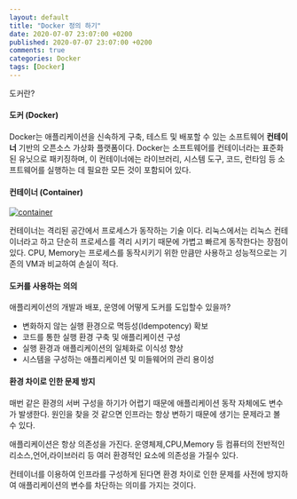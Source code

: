 ```yaml
---
layout: default
title: "Docker 정의 하기"
date: 2020-07-07 23:07:00 +0200
published: 2020-07-07 23:07:00 +0200
comments: true
categories: Docker
tags: [Docker]
---
```


도커란?


#### 도커 (Docker)

Docker는 애플리케이션을 신속하게 구축, 테스트 및 배포할 수 있는 소프트웨어 __컨테이너__ 기반의 오픈소스 
가상화 플랫폼이다.
Docker는 소프트웨어를 컨테이너라는 표준화된 유닛으로 패키징하며, 이 컨테이너에는 라이브러리, 시스템 도구, 코드, 런타임 등 소프트웨어를 실행하는 데 필요한 모든 것이 포함되어 있다.

<!--more-->

#### 컨테이너 (Container)

<a href="/assets/images/{{page.id}}/container-what-is-container.png"> <img
	class="center-block img-responsive"
	src="/assets/images/{{page.id}}/container-what-is-container.png" alt="container"/>
</a>

컨테이너는 격리된 공간에서 프로세스가 동작하는 기술 이다.
리눅스에서는 리눅스 컨테이너라고 하고 단순히 프로세스를 격리 시키기 때문에
가볍고 빠르게 동작한다는 장점이 있다. CPU, Memory는 프로세스를 동작시키기
위한 만큼만 사용하고 성능적으로는 기존의 VM과 비교하여 손실이 적다.


#### 도커를 사용하는 의의

애플리케이션의 개발과 배포, 운영에 어떻게 도커를 도입할수 있을까?
* 변화하지 않는 실행 환경으로 멱등성(Idempotency) 확보
* 코드를 통한 실행 환경 구축 및 애플리케이션 구성
* 실행 환경과 애플리케이션의 일체화로 이식성 향상
* 시스템을 구성하는 애플리케이션 및 미들웨어의 관리 용이성


#### 환경 차이로 인한 문제 방지

매번 같은 환경의 서버 구성을 하기가 어렵기 때문에 애플리케이션 동작 자체에도 변수가 발생한다.
원인을 찾을 것 같으면 인프라는 항상 변하기 때문에 생기는 문제라고 볼 수 있다.

애플리케이션은 항상 의존성을 가진다. 운영체제,CPU,Memory 등 컴퓨터의 전반적인 리소스,언어,라이브러리 등
여러 환경적인 요소에 의존성을 가질수 있다.

컨테이너를 이용하여 인프라를 구성하게 된다면 환경 차이로 인한 문제를 사전에 방지하여 애플리케이션의 변수를 차단하는 
의미를 가지는 것이다.